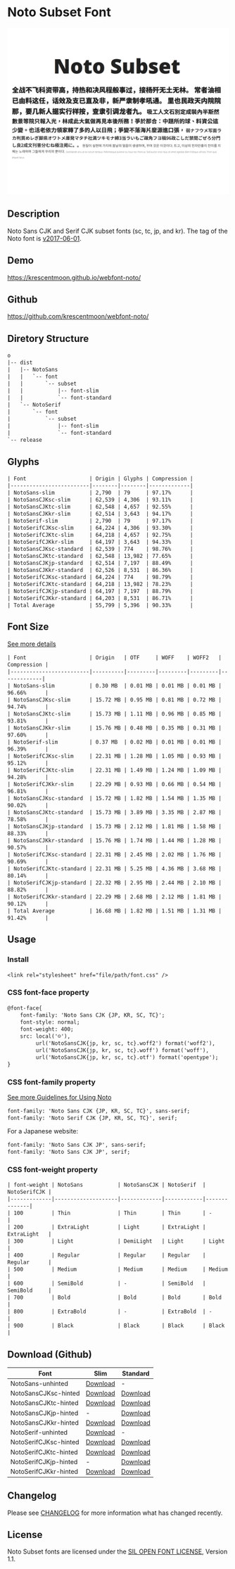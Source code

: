 # Noto Subset Font   

![Screenshot](screenshot.png)   

## Description   
Noto Sans CJK and Serif CJK subset fonts (sc, tc, jp, and kr). The tag of the Noto font is [v2017-06-01](https://github.com/googlefonts/noto-cjk/releases).   


## Demo   
<https://krescentmoon.github.io/webfont-noto/>   


## Github   
<https://github.com/krescentmoon/webfont-noto/>   


## Diretory Structure   
```
o
|-- dist
|   |-- NotoSans
|   |   `-- font
|   |       `-- subset
|   |           |-- font-slim
|   |           `-- font-standard
|   `-- NotoSerif
|       `-- font
|           `-- subset
|               |-- font-slim
|               `-- font-standard
`-- release
```


## Glyphs   
```
| Font                    | Origin | Glyphs | Compression |
|-------------------------|--------|--------|-------------|
| NotoSans-slim           | 2,790  | 79     | 97.17%      |
| NotoSansCJKsc-slim      | 62,539 | 4,306  | 93.11%      |
| NotoSansCJKtc-slim      | 62,548 | 4,657  | 92.55%      |
| NotoSansCJKkr-slim      | 62,514 | 3,643  | 94.17%      |
| NotoSerif-slim          | 2,790  | 79     | 97.17%      |
| NotoSerifCJKsc-slim     | 64,224 | 4,306  | 93.30%      |
| NotoSerifCJKtc-slim     | 64,218 | 4,657  | 92.75%      |
| NotoSerifCJKkr-slim     | 64,197 | 3,643  | 94.33%      |
| NotoSansCJKsc-standard  | 62,539 | 774    | 98.76%      |
| NotoSansCJKtc-standard  | 62,548 | 13,982 | 77.65%      |
| NotoSansCJKjp-standard  | 62,514 | 7,197  | 88.49%      |
| NotoSansCJKkr-standard  | 62,526 | 8,531  | 86.36%      |
| NotoSerifCJKsc-standard | 64,224 | 774    | 98.79%      |
| NotoSerifCJKtc-standard | 64,218 | 13,982 | 78.23%      |
| NotoSerifCJKjp-standard | 64,197 | 7,197  | 88.79%      |
| NotoSerifCJKkr-standard | 64,203 | 8,531  | 86.71%      |
| Total Average           | 55,799 | 5,396  | 90.33%      |
```


## Font Size   
[See more details](fileinfo.md)   
```
| Font                    | Origin   | OTF     | WOFF    | WOFF2   | Compression |
|-------------------------|----------|---------|---------|---------|-------------|
| NotoSans-slim           | 0.30 MB  | 0.01 MB | 0.01 MB | 0.01 MB | 96.66%      |
| NotoSansCJKsc-slim      | 15.72 MB | 0.95 MB | 0.81 MB | 0.72 MB | 94.74%      |
| NotoSansCJKtc-slim      | 15.73 MB | 1.11 MB | 0.96 MB | 0.85 MB | 93.81%      |
| NotoSansCJKkr-slim      | 15.76 MB | 0.48 MB | 0.35 MB | 0.31 MB | 97.60%      |
| NotoSerif-slim          | 0.37 MB  | 0.02 MB | 0.01 MB | 0.01 MB | 96.39%      |
| NotoSerifCJKsc-slim     | 22.31 MB | 1.28 MB | 1.05 MB | 0.93 MB | 95.12%      |
| NotoSerifCJKtc-slim     | 22.31 MB | 1.49 MB | 1.24 MB | 1.09 MB | 94.28%      |
| NotoSerifCJKkr-slim     | 22.29 MB | 0.93 MB | 0.66 MB | 0.54 MB | 96.81%      |
| NotoSansCJKsc-standard  | 15.72 MB | 1.82 MB | 1.54 MB | 1.35 MB | 90.02%      |
| NotoSansCJKtc-standard  | 15.73 MB | 3.89 MB | 3.35 MB | 2.87 MB | 78.58%      |
| NotoSansCJKjp-standard  | 15.73 MB | 2.12 MB | 1.81 MB | 1.58 MB | 88.33%      |
| NotoSansCJKkr-standard  | 15.76 MB | 1.74 MB | 1.44 MB | 1.28 MB | 90.57%      |
| NotoSerifCJKsc-standard | 22.31 MB | 2.45 MB | 2.02 MB | 1.76 MB | 90.69%      |
| NotoSerifCJKtc-standard | 22.31 MB | 5.25 MB | 4.36 MB | 3.68 MB | 80.14%      |
| NotoSerifCJKjp-standard | 22.32 MB | 2.95 MB | 2.44 MB | 2.10 MB | 88.82%      |
| NotoSerifCJKkr-standard | 22.29 MB | 2.68 MB | 2.12 MB | 1.81 MB | 90.12%      |
| Total Average           | 16.68 MB | 1.82 MB | 1.51 MB | 1.31 MB | 91.42%      |
```


## Usage   

### Install   
```
<link rel="stylesheet" href="file/path/font.css" />   
```

### CSS font-face property   
```
@font-face{
    font-family: 'Noto Sans CJK {JP, KR, SC, TC}';
    font-style: normal;
    font-weight: 400;
    src: local('☺'),
         url('NotoSansCJK{jp, kr, sc, tc}.woff2') format('woff2'),
         url('NotoSansCJK{jp, kr, sc, tc}.woff') format('woff'),
         url('NotoSansCJK{jp, kr, sc, tc}.otf') format('opentype');
}
```

### CSS font-family property   
[See more Guidelines for Using Noto](https://www.google.com/get/noto/help/guidelines/)   
```
font-family: 'Noto Sans CJK {JP, KR, SC, TC}', sans-serif;
font-family: 'Noto Serif CJK {JP, KR, SC, TC}', serif;
```

For a Japanese website:   
```
font-family: 'Noto Sans CJK JP', sans-serif;
font-family: 'Noto Sans CJK JP', serif;
```

### CSS font-weight property   
```
| font-weight | NotoSans           | NotoSansCJK | NotoSerif  | NotoSerifCJK |
|-------------|--------------------|-------------|------------|--------------|
| 100         | Thin               | Thin        | Thin       | -            |
| 200         | ExtraLight         | Light       | ExtraLight | ExtraLight   |
| 300         | Light              | DemiLight   | Light      | Light        |
| 400         | Regular            | Regular     | Regular    | Regular      |
| 500         | Medium             | Medium      | Medium     | Medium       |
| 600         | SemiBold           | -           | SemiBold   | SemiBold     |
| 700         | Bold               | Bold        | Bold       | Bold         |
| 800         | ExtraBold          | -           | ExtraBold  | -            |
| 900         | Black              | Black       | Black      | Black        |
```

## Download (Github)   
| Font                  | Slim                                                                                     | Standard                                                                                     |
|-----------------------|------------------------------------------------------------------------------------------|----------------------------------------------------------------------------------------------|
| NotoSans-unhinted     | [Download](https://github.com/krescentmoon/webfont-noto/blob/master/release/NotoSans-unhinted-slim.zip?raw=true)     | -                                                                                            |
| NotoSansCJKsc-hinted  | [Download](https://github.com/krescentmoon/webfont-noto/blob/master/release/NotoSansCJKsc-hinted-slim.zip?raw=true)  | [Download](https://github.com/krescentmoon/webfont-noto/blob/master/release/NotoSansCJKsc-hinted-standard.zip?raw=true)  |
| NotoSansCJKtc-hinted  | [Download](https://github.com/krescentmoon/webfont-noto/blob/master/release/NotoSansCJKtc-hinted-slim.zip?raw=true)  | [Download](https://github.com/krescentmoon/webfont-noto/blob/master/release/NotoSansCJKtc-hinted-standard.zip?raw=true)  |
| NotoSansCJKjp-hinted  | -                                                                                        | [Download](https://github.com/krescentmoon/webfont-noto/blob/master/release/NotoSansCJKjp-hinted-standard.zip?raw=true)  |
| NotoSansCJKkr-hinted  | [Download](https://github.com/krescentmoon/webfont-noto/blob/master/release/NotoSansCJKkr-hinted-slim.zip?raw=true)  | [Download](https://github.com/krescentmoon/webfont-noto/blob/master/release/NotoSansCJKkr-hinted-standard.zip?raw=true)  |
| NotoSerif-unhinted    | [Download](https://github.com/krescentmoon/webfont-noto/blob/master/release/NotoSerif-unhinted-slim.zip?raw=true)    | -                                                                                            |
| NotoSerifCJKsc-hinted | [Download](https://github.com/krescentmoon/webfont-noto/blob/master/release/NotoSerifCJKsc-hinted-slim.zip?raw=true) | [Download](https://github.com/krescentmoon/webfont-noto/blob/master/release/NotoSerifCJKsc-hinted-standard.zip?raw=true) |
| NotoSerifCJKtc-hinted | [Download](https://github.com/krescentmoon/webfont-noto/blob/master/release/NotoSerifCJKtc-hinted-slim.zip?raw=true) | [Download](https://github.com/krescentmoon/webfont-noto/blob/master/release/NotoSerifCJKtc-hinted-standard.zip?raw=true) |
| NotoSerifCJKjp-hinted | -                                                                                        | [Download](https://github.com/krescentmoon/webfont-noto/blob/master/release/NotoSerifCJKjp-hinted-standard.zip?raw=true) |
| NotoSerifCJKkr-hinted | [Download](https://github.com/krescentmoon/webfont-noto/blob/master/release/NotoSerifCJKkr-hinted-slim.zip?raw=true) | [Download](https://github.com/krescentmoon/webfont-noto/blob/master/release/NotoSerifCJKkr-hinted-standard.zip?raw=true) |


## Changelog   
Please see [CHANGELOG](CHANGELOG) for more information what has changed recently.   


## License   
Noto Subset fonts are licensed under the [SIL OPEN FONT LICENSE](LICENSE), Version 1.1.   